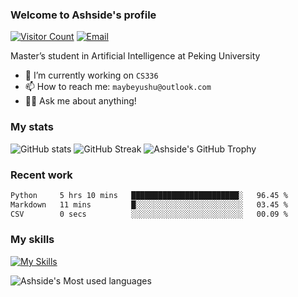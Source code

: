 ### Welcome to Ashside's profile

[![Visitor Count](https://visitor-badge.laobi.icu/badge?page_id=Ashside)](https://github.com/Ashside)
[![Email](https://img.shields.io/badge/Email-maybeyushu@outlook.com-blue)](mailto:maybeyushu@outlook.com)


Master’s student in Artificial Intelligence at Peking University

- 🔭 I’m currently working on `CS336`
- 📫 How to reach me: `maybeyushu@outlook.com`
- 👨‍💻 Ask me about anything!

### My stats

![GitHub stats](https://github-readme-stats.vercel.app/api?username=Ashside&show_icons=true)
![GitHub Streak](https://github-readme-streak-stats.herokuapp.com/?user=Ashside)
![Ashside's GitHub Trophy](https://github-profile-trophy.vercel.app/?username=Ashside&theme=onedark)



### Recent work

<!--START_SECTION:waka-->

```txt
Python     5 hrs 10 mins   ████████████████████████░   96.45 %
Markdown   11 mins         █░░░░░░░░░░░░░░░░░░░░░░░░   03.45 %
CSV        0 secs          ░░░░░░░░░░░░░░░░░░░░░░░░░   00.09 %
```

<!--END_SECTION:waka-->

### My skills

[![My Skills](https://skillicons.dev/icons?i=go,python,cpp,vue)](https://skillicons.dev)

![Ashside's Most used languages](https://github-readme-stats.vercel.app/api/top-langs/?username=Ashside&layout=compact&hide_border=true&langs_count=4)


